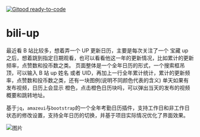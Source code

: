 [![Gitpod ready-to-code](https://img.shields.io/badge/Gitpod-ready--to--code-blue?logo=gitpod)](https://gitpod.io/#https://github.com/mowatermelon/all-year-calendar)

# bili-up

最近看 B 站比较多，想着弄一个 UP 更新日历，主要是每次关注了一个 宝藏 up 之后，想着跳到指定日期观看，也可以看看他这一年的更新情况，比如累计的更新频率，点赞数和投币数之类。
页面整体是一个全年日历的形式，一个搜索框吊顶，可以输入 B 站 up 姓名 或者 UID，再加上一行全年累计统计，累计的更新频率，点赞数和投币数之类，还有一块图例(说明不同颜色代表的含义)
单天如果有发布视频，日历上会显示 橙色，点击橙色日历块吗，可以弹出当天的发布的视频概要和跳转地址。

基于`jq`，`amazeui`与`bootstrap`的一个全年考勤日历插件，支持工作日和非工作日状态的修改设置，支持全年日历的切换，并基于项目实际情况优化了界面效果。

![图片](https://dn-coding-net-production-pp.qbox.me/b5e98a13-ea18-4498-8f0d-733ed3c6b0cc.png)
